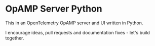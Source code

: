 # OpAMP Server Python

This in an OpenTelemetry OpAMP server and UI written in Python.

I encourage ideas, pull requests and documentation fixes - let's build together.
